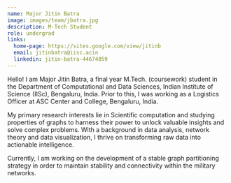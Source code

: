 ```yaml
---
name: Major Jitin Batra
image: images/team/jbatra.jpg
description: M-Tech Student
role: undergrad
links:
  home-page: https://sites.google.com/view/jitinb
  email: jitinbatra@iisc.acin
  linkedin: jitin-batra-44674059
---
```


Hello! I am Major Jitin Batra, a final year M.Tech. (coursework) student in the Department of Computational and Data Sciences, Indian Institute of Science (IISc), Bengaluru, India. Prior to this, I was working as a Logistics Officer at ASC Center and College, Bengaluru, India.

My primary research interests lie in Scientific computation and studying properties of graphs to harness their power to unlock valuable insights and solve complex problems. With a background in data analysis, network theory and data visualization, I thrive on transforming raw data into actionable intelligence.

Currently, I am working on the development of a stable graph partitioning strategy in order to maintain stability and connectivity within the military networks.
